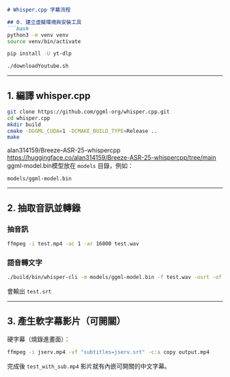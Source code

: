 ````markdown
# Whisper.cpp 字幕流程

## 0. 建立虛擬環境與安裝工具
```bash
python3 -m venv venv
source venv/bin/activate

pip install -U yt-dlp
````

```bash
./downloadYoutube.sh
```

---

## 1. 編譯 whisper.cpp

```bash
git clone https://github.com/ggml-org/whisper.cpp.git
cd whisper.cpp
mkdir build
cmake -DGGML_CUDA=1 -DCMAKE_BUILD_TYPE=Release ..
make
```

alan314159/Breeze-ASR-25-whispercpp 
https://huggingface.co/alan314159/Breeze-ASR-25-whispercpp/tree/main
ggml-model.bin模型放在 `models` 目錄，例如：

```
models/ggml-model.bin
```

---

## 2. 抽取音訊並轉錄

### 抽音訊

```bash
ffmpeg -i test.mp4 -ac 1 -ar 16000 test.wav
```

### 語音轉文字

```bash
./build/bin/whisper-cli -m models/ggml-model.bin -f test.wav -osrt -of test -l zh -t 8
```

會輸出 `test.srt`

---

## 3. 產生軟字幕影片（可開關）


 硬字幕（燒錄進畫面）：
```bash
ffmpeg -i jserv.mp4 -vf "subtitles=jserv.srt" -c:a copy output.mp4
```

完成後 `test_with_sub.mp4` 影片就有內嵌可開關的中文字幕。
